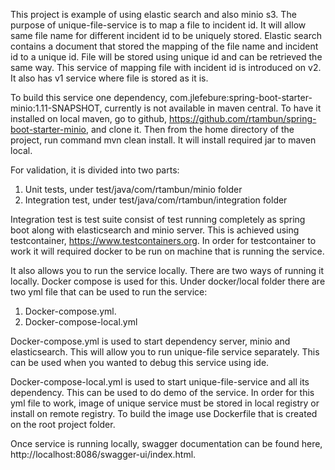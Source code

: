 This project is example of using elastic search and also minio s3. The purpose of unique-file-service is to map a file to 
incident id. It will allow same file name for different incident id to be uniquely stored. Elastic search contains a 
document that stored the mapping of the file name and incident id to a unique id. File will be stored using unique id and 
can be retrieved the same way. This service of mapping file with incident id is introduced on v2. It also has v1 service 
where file is stored as it is.

To build this service one dependency, com.jlefebure:spring-boot-starter-minio:1.11-SNAPSHOT, currently is not available in 
maven central. To have it installed on local maven, go to github, https://github.com/rtambun/spring-boot-starter-minio, 
and clone it. Then from the home directory of the project, run command mvn clean install. It will install required jar 
to maven local.

For validation, it is divided into two parts:
1. Unit tests, under test/java/com/rtambun/minio folder
2. Integration test, under test/java/com/rtambun/integration folder

Integration test is test suite consist of test running completely as spring boot along with elasticsearch and minio 
server. This is achieved using testcontainer, https://www.testcontainers.org. In order for testcontainer to work it will 
required docker to be run on machine that is running the service. 

It also allows you to run the service locally. There are two ways of running it locally. Docker compose is used for this.
Under docker/local folder there are two yml file that can be used to run the service:
1. Docker-compose.yml.
2. Docker-compose-local.yml

Docker-compose.yml is used to start dependency server, minio and elasticsearch. This will allow you to run 
unique-file service separately. This can be used when you wanted to debug this service using ide. 

Docker-compose-local.yml is used to start unique-file-service and all its dependency. This can be used to do 
demo of the service. In order for this yml file to work, image of unique service must be stored in local registry or 
install on remote registry. To build the image use Dockerfile that is created on the root project folder. 

Once service is running locally, swagger documentation can be found here, http://localhost:8086/swagger-ui/index.html.